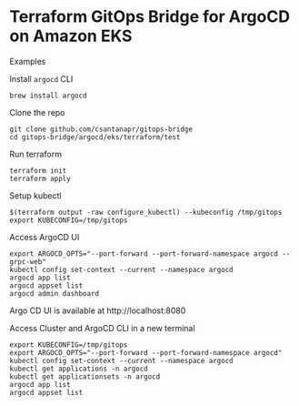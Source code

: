 # Terraform GitOps Bridge for ArgoCD on Amazon EKS

Examples

Install `argocd` CLI
```shell
brew install argocd
```

Clone the repo
```shell
git clone github.com/csantanapr/gitops-bridge
cd gitops-bridge/argocd/eks/terraform/test
```

Run terraform
```shell
terraform init
terraform apply
```

Setup kubectl
```shell
$(terraform output -raw configure_kubectl) --kubeconfig /tmp/gitops
export KUBECONFIG=/tmp/gitops
```

Access ArgoCD UI
```shell
export ARGOCD_OPTS="--port-forward --port-forward-namespace argocd --grpc-web"
kubectl config set-context --current --namespace argocd
argocd app list
argocd appset list
argocd admin dashboard
```
Argo CD UI is available at http://localhost:8080


Access Cluster and ArgoCD CLI in a new terminal
```shell
export KUBECONFIG=/tmp/gitops
export ARGOCD_OPTS="--port-forward --port-forward-namespace argocd"
kubectl config set-context --current --namespace argocd
kubectl get applications -n argocd
kubectl get applicationsets -n argocd
argocd app list
argocd appset list
```


